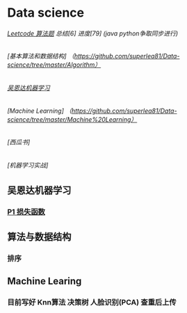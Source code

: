 # Data science


###### [Leetcode 算法题](https://github.com/superlea81/becoming-data-scientist/tree/master/Leetcode) 总结[6] 进度[79] (java python争取同步进行)

###### [基本算法和数据结构] （https://github.com/superlea81/Data-science/tree/master/Algorithm）

###### [吴恩达机器学习](https://github.com/superlea81/Data-science/tree/master/吴恩达机器学习)

###### [Machine Learning] （https://github.com/superlea81/Data-science/tree/master/Machine%20Learning）

###### [西瓜书]

###### [机器学习实战]


## 吴恩达机器学习
### [P1 损失函数](https://github.com/superlea81/Data-science/blob/master/吴恩达机器学习/损失函数%20代价函数%20目标函数.ipynb)

## 算法与数据结构
### 排序 

## Machine Learing 
### 目前写好 Knn算法 决策树 人脸识别(PCA) 查重后上传

